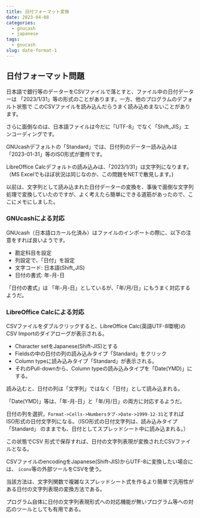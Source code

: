 ```yaml
---
title: 日付フォーマット変換
date: 2023-04-08
categories:
  - gnucash
  - japanese
tags:
  - gnucash
slug: date-format-1
---
```


## 日付フォーマット問題

日本語で銀行等のデーターをCSVファイルで落とすと、ファイル中の日付データーは
「2023/1/31」等の形式のことがあります。一方、他のプログラムのデフォルト状態で
このCSVファイルを読み込んだらうまく読み込めまないことがあります。

さらに面倒なのは、日本語ファイルは今だに「UTF-8」でなく「Shift_JIS」エンコーディングです。

GNUcashデフォルトの「Standard」では、日付列のデーター読み込みは「2023-01-31」等のISO形式が要件です。

LibreOffice Calcデフォルトの読み込みは、「2023/1/31」は文字列になります。（MS Excelでもほぼ状況は同じなのか、この問題をNETで散見します。)

以前は、文字列として読み込まれた日付データーの変換を、事後で面倒な文字列処理で変換していたのですが、よく考えたら簡単にできる道筋があったので、ここにメモにしました。

### GNUcashによる対応

GNUcash（日本語ロカール化済み）はファイルのインポートの際に、以下の注意をすれば良いようです。

* 勘定科目を設定
* 列設定で、「日付」を設定
* 文字コード: 日本語(Shift_JIS)
* 日付の書式: 年-月-日

「日付の書式」は 「年-月-日」としているが、「年/月/日」にもうまく対応するようだ。

### LibreOffice Calcによる対応

CSVファイルをダブルクリックすると、LibreOffice Calc(英語UTF-8環境)のCSV Importのダイアローグが表示される。

* Character setをJapanese(Shift-JIS)とする
* Fieldsの中の日付の列の読み込みタイプ「Standard」をクリック
* Column typeに読み込みタイプ「Standard」が表示される。
* それのPull-downから、Column typeの読み込みタイプを「Date(YMD)」にする。

読み込むと、日付の列は「文字列」ではなく「日付」として読み込まれる。

「Date(YMD)」等は、「年-月-日」と「年/月/日」の両方に対応するようだ。

日付の列を選択，`Format->Cells->Numbersタブ->Date->1999-12-31`とすれば
ISO形式の日付文字列になる。（ISO形式の日付文字列は、読み込みタイプ「Standard」
のままでも、日付としてスプレッドシート中に読み込まれる。）

この状態でCSV 形式で保存すれば、日付の文字列表現が変換されたCSVファイルとなる。

CSVファイルのencodingをJapanese(Shift-JIS)からUTF-8に変換したい場合には、
`iconv`等の外部ツールをCSVを使う。

当該方法は、文字列関数で複雑なスプレッドシート式を作るより簡単で汎用性がある日付の文字列表現の変換方法である。

プログラム自体に日付の文字列表現形式への対応機能が無いプログラム等への対応のツールとしても有用である。

<!-- vim: set sw=2 ai tw=150: -->
